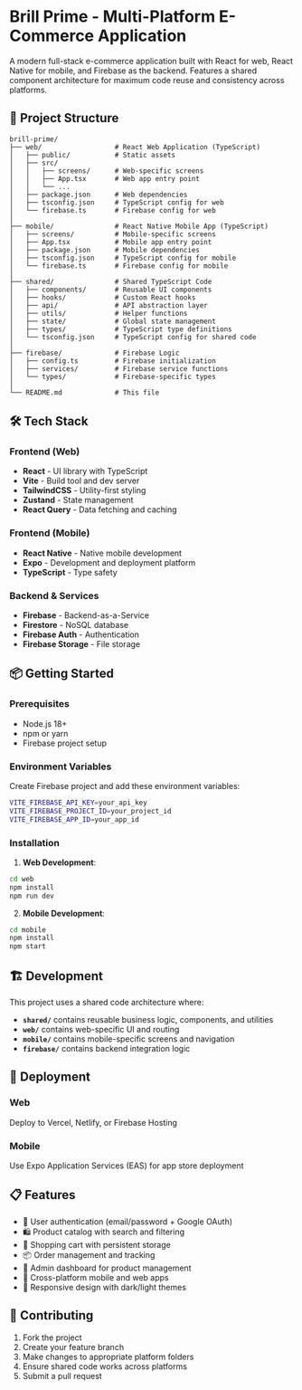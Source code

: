 # Brill Prime - Multi-Platform E-Commerce Application

A modern full-stack e-commerce application built with React for web, React Native for mobile, and Firebase as the backend. Features a shared component architecture for maximum code reuse and consistency across platforms.

## 🚀 Project Structure

```
brill-prime/
├── web/                  # React Web Application (TypeScript)
│   ├── public/           # Static assets
│   ├── src/
│   │   ├── screens/      # Web-specific screens
│   │   ├── App.tsx       # Web app entry point
│   │   └── ...
│   ├── package.json      # Web dependencies
│   ├── tsconfig.json     # TypeScript config for web
│   └── firebase.ts       # Firebase config for web
│
├── mobile/               # React Native Mobile App (TypeScript)
│   ├── screens/          # Mobile-specific screens
│   ├── App.tsx           # Mobile app entry point
│   ├── package.json      # Mobile dependencies
│   ├── tsconfig.json     # TypeScript config for mobile
│   └── firebase.ts       # Firebase config for mobile
│
├── shared/               # Shared TypeScript Code
│   ├── components/       # Reusable UI components
│   ├── hooks/            # Custom React hooks
│   ├── api/              # API abstraction layer
│   ├── utils/            # Helper functions
│   ├── state/            # Global state management
│   ├── types/            # TypeScript type definitions
│   └── tsconfig.json     # TypeScript config for shared code
│
├── firebase/             # Firebase Logic
│   ├── config.ts         # Firebase initialization
│   ├── services/         # Firebase service functions
│   └── types/            # Firebase-specific types
│
└── README.md             # This file
```

## 🛠 Tech Stack

### Frontend (Web)
- **React** - UI library with TypeScript
- **Vite** - Build tool and dev server
- **TailwindCSS** - Utility-first styling
- **Zustand** - State management
- **React Query** - Data fetching and caching

### Frontend (Mobile)
- **React Native** - Native mobile development
- **Expo** - Development and deployment platform
- **TypeScript** - Type safety

### Backend & Services
- **Firebase** - Backend-as-a-Service
- **Firestore** - NoSQL database
- **Firebase Auth** - Authentication
- **Firebase Storage** - File storage

## 📦 Getting Started

### Prerequisites
- Node.js 18+ 
- npm or yarn
- Firebase project setup

### Environment Variables
Create Firebase project and add these environment variables:

```bash
VITE_FIREBASE_API_KEY=your_api_key
VITE_FIREBASE_PROJECT_ID=your_project_id  
VITE_FIREBASE_APP_ID=your_app_id
```

### Installation

1. **Web Development**:
```bash
cd web
npm install
npm run dev
```

2. **Mobile Development**:
```bash  
cd mobile
npm install
npm start
```

## 🏗 Development

This project uses a shared code architecture where:

- **`shared/`** contains reusable business logic, components, and utilities
- **`web/`** contains web-specific UI and routing
- **`mobile/`** contains mobile-specific screens and navigation  
- **`firebase/`** contains backend integration logic

## 🚀 Deployment

### Web
Deploy to Vercel, Netlify, or Firebase Hosting

### Mobile
Use Expo Application Services (EAS) for app store deployment

## 📋 Features

- 🔐 User authentication (email/password + Google OAuth)
- 🛍️ Product catalog with search and filtering
- 🛒 Shopping cart with persistent storage
- 📦 Order management and tracking
- 👑 Admin dashboard for product management
- 📱 Cross-platform mobile and web apps
- 🎨 Responsive design with dark/light themes

## 🤝 Contributing

1. Fork the project
2. Create your feature branch
3. Make changes to appropriate platform folders
4. Ensure shared code works across platforms  
5. Submit a pull request